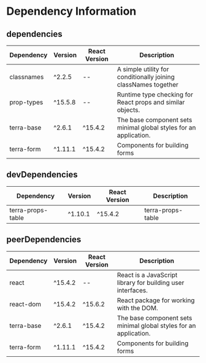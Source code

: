 # Dependency Information

## dependencies
| Dependency | Version | React Version | Description |
|-|-|-|-|
| classnames | ^2.2.5 | -- | A simple utility for conditionally joining classNames together |
| prop-types | ^15.5.8 | -- | Runtime type checking for React props and similar objects. |
| terra-base | ^2.6.1 | ^15.4.2 | The base component sets minimal global styles for an application. |
| terra-form | ^1.11.1 | ^15.4.2 | Components for building forms |

## devDependencies
| Dependency | Version | React Version | Description |
|-|-|-|-|
| terra-props-table | ^1.10.1 | ^15.4.2 | terra-props-table |

## peerDependencies
| Dependency | Version | React Version | Description |
|-|-|-|-|
| react | ^15.4.2 | -- | React is a JavaScript library for building user interfaces. |
| react-dom | ^15.4.2 | ^15.6.2 | React package for working with the DOM. |
| terra-base | ^2.6.1 | ^15.4.2 | The base component sets minimal global styles for an application. |
| terra-form | ^1.11.1 | ^15.4.2 | Components for building forms |
